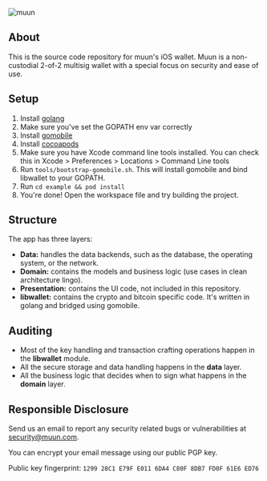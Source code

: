 ![muun](https://muun.com/images/github-banner-v2.png)

## About

This is the source code repository for muun's iOS wallet. Muun is a non-custodial 2-of-2 multisig wallet with a special focus on security and ease of use.

## Setup

1. Install [golang](https://golang.org/)
2. Make sure you've set the GOPATH env var correctly
3. Install [gomobile](https://godoc.org/golang.org/x/mobile/cmd/gomobile)
4. Install [cocoapods](https://guides.cocoapods.org/using/getting-started.html)
5. Make sure you have Xcode command line tools installed. You can check this in Xcode  > Preferences > Locations > Command Line tools
6. Run `tools/bootstrap-gomobile.sh`. This will install gomobile and bind libwallet to your GOPATH.
7. Run `cd example && pod install`
8. You're done! Open the workspace file and try building the project.

## Structure

The app has three layers:

* **Data:** handles the data backends, such as the database, the operating system, or the network.
* **Domain:** contains the models and business logic (use cases in clean architecture lingo).
* **Presentation:** contains the UI code, not included in this repository.
* **libwallet:** contains the crypto and bitcoin specific code. It's written in golang and bridged using gomobile.

## Auditing

* Most of the key handling and transaction crafting operations happen in the **libwallet** module.
* All the secure storage and data handling happens in the **data** layer.
* All the business logic that decides when to sign what happens in the **domain** layer.

## Responsible Disclosure

Send us an email to report any security related bugs or vulnerabilities at [security@muun.com](mailto:security@muun.com).

You can encrypt your email message using our public PGP key.

Public key fingerprint: `1299 28C1 E79F E011 6DA4 C80F 8DB7 FD0F 61E6 ED76`

